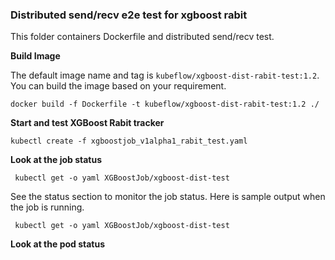 ### Distributed send/recv e2e test for xgboost rabit

This folder containers Dockerfile and distributed send/recv test.

**Build Image**

The default image name and tag is `kubeflow/xgboost-dist-rabit-test:1.2`. 
You can build the image based on your requirement.

```shell
docker build -f Dockerfile -t kubeflow/xgboost-dist-rabit-test:1.2 ./
```

**Start and test XGBoost Rabit tracker**

```
kubectl create -f xgboostjob_v1alpha1_rabit_test.yaml
```

**Look at the job status**
```
 kubectl get -o yaml XGBoostJob/xgboost-dist-test
 ```
 
See the status section to monitor the job status. Here is sample output when the job is running.
```
 kubectl get -o yaml XGBoostJob/xgboost-dist-test
 ```
 

**Look at the pod status**


